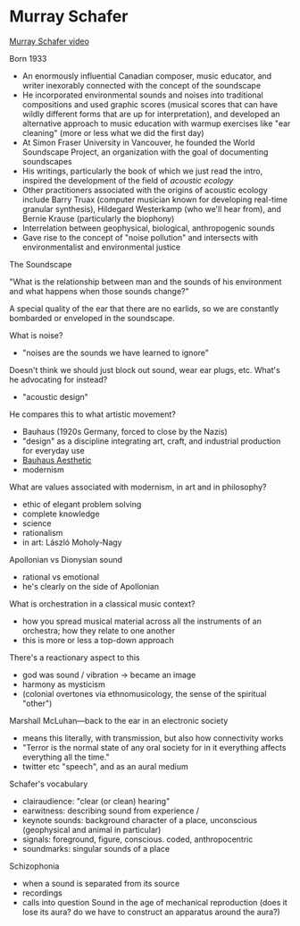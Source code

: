 # Murray Schafer

[Murray Schafer video](media/schafer.mp4)

Born 1933
- An enormously influential Canadian composer, music educator, and writer inexorably connected with the concept of the soundscape
- He incorporated environmental sounds and noises into traditional compositions and used graphic scores (musical scores that can have wildly different forms that are up for interpretation), and developed an alternative approach to music education with warmup exercises like "ear cleaning" (more or less what we did the first day)
- At Simon Fraser University in Vancouver, he founded the World Soundscape Project, an organization with the goal of documenting soundscapes
- His writings, particularly the book of which we just read the intro, inspired the development of the field of _acoustic ecology_
- Other practitioners associated with the origins of acoustic ecology include Barry Truax (computer musician known for developing real-time granular synthesis), Hildegard Westerkamp (who we'll hear from), and Bernie Krause (particularly the biophony)
- Interrelation between geophysical, biological, anthropogenic sounds
- Gave rise to the concept of "noise pollution" and intersects with environmentalist and environmental justice


The Soundscape

"What is the relationship between man and the sounds of his environment and what happens when those sounds change?"

A special quality of the ear that there are no earlids, so we are constantly bombarded or enveloped in the soundscape.

What is noise?
- "noises are the sounds we have learned to ignore"

Doesn't think we should just block out sound, wear ear plugs, etc. What's he advocating for instead?
- "acoustic design"

He compares this to what artistic movement?
- Bauhaus (1920s Germany, forced to close by the Nazis)
- "design" as a discipline integrating art, craft, and industrial production for everyday use
- [Bauhaus Aesthetic](https://www.google.com/search?q=bauhaus+aesthetic&client=safari&rls=en&source=lnms&tbm=isch&sa=X&ved=2ahUKEwiRpcmhra7uAhXoHDQIHfy9DkMQ_AUoAXoECBQQAw&biw=1206&bih=650)
- modernism

What are values associated with modernism, in art and in philosophy?
- ethic of elegant problem solving
- complete knowledge
- science
- rationalism
- in art: László Moholy-Nagy

Apollonian vs Dionysian sound
- rational vs emotional
- he's clearly on the side of Apollonian

What is orchestration in a classical music context?
- how you spread musical material across all the instruments of an orchestra; how they relate to one another
- this is more or less a top-down approach

There's a reactionary aspect to this
- god was sound / vibration -> became an image
- harmony as mysticism
- (colonial overtones via ethnomusicology, the sense of the spiritual "other")

Marshall McLuhan—back to the ear in an electronic society
- means this literally, with transmission, but also how connectivity works
- "Terror is the normal state of any oral society for in it everything affects everything all the time."
- twitter etc "speech", and as an aural medium


Schafer's vocabulary
- clairaudience: "clear (or clean) hearing"
- earwitness: describing sound from experience
/
- keynote sounds: background character of a place, unconscious (geophysical and animal in particular)
- signals: foreground, figure, conscious. coded, anthropocentric
- soundmarks: singular sounds of a place


Schizophonia
- when a sound is separated from its source
- recordings
- calls into question Sound in the age of mechanical reproduction (does it lose its aura? do we have to construct an apparatus around the aura?)
